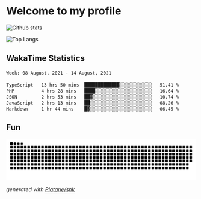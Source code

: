 # Welcome to my profile

![Github stats](https://github-readme-stats.vercel.app/api?username=xinthose&show_icons=true&theme=radical&count_private=true)

![Top Langs](https://github-readme-stats.vercel.app/api/top-langs/?username=xinthose)

## WakaTime Statistics
<!--START_SECTION:waka-->
```text
Week: 08 August, 2021 - 14 August, 2021

TypeScript   13 hrs 50 mins  █████████████░░░░░░░░░░░░   51.41 % 
PHP          4 hrs 28 mins   ████░░░░░░░░░░░░░░░░░░░░░   16.64 % 
JSON         2 hrs 53 mins   ██▓░░░░░░░░░░░░░░░░░░░░░░   10.74 % 
JavaScript   2 hrs 13 mins   ██░░░░░░░░░░░░░░░░░░░░░░░   08.26 % 
Markdown     1 hr 44 mins    █▓░░░░░░░░░░░░░░░░░░░░░░░   06.45 % 
```
<!--END_SECTION:waka-->

## Fun
![github contribution grid snake animation](https://raw.githubusercontent.com/xinthose/xinthose/output/github-contribution-grid-snake.svg)

_generated with [Platane/snk](https://github.com/Platane/snk)_
